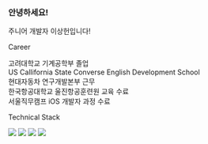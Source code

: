 ### 안녕하세요!
주니어 개발자 이상헌입니다! 



Career   
   
   
고려대학교 기계공학부 졸업   
US Callifornia State Converse English Development School   
현대자동차 연구개발본부 근무   
한국항공대학교 울진항공훈련원 교육 수료   
서울직무캠프 iOS 개발자 과정 수료   




Technical Stack      
   
   
<img src="https://img.shields.io/badge/iOS-3DDC84?style=flat-square&logo=APPLE&logoColor=white"/> <img src="https://img.shields.io/badge/Swift-blue"/> <img src="https://img.shields.io/badge/Node.js-brown"/> <img src="https://img.shields.io/badge/GitHub-black"/>


<!--
**Aaron-sangheonlee/Aaron-sangheonlee** is a ✨ _special_ ✨ repository because its `README.md` (this file) appears on your GitHub profile.

Here are some ideas to get you started:

- 🔭 I’m currently working on ...
- 🌱 I’m currently learning ...
- 👯 I’m looking to collaborate on ...
- 🤔 I’m looking for help with ...
- 💬 Ask me about ...
- 📫 How to reach me: ...
- 😄 Pronouns: ...
- ⚡ Fun fact: ...
-->
